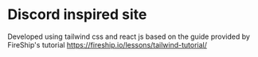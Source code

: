 # Discord inspired site

Developed using tailwind css and react js based on the guide provided by FireShip's tutorial https://fireship.io/lessons/tailwind-tutorial/